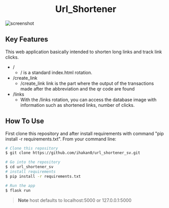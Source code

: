 
<h1 align="center">
  <br>
  <br>
  Url_Shortener
  <br>
</h1>



 ![screenshot](https://i.ibb.co/HdKx9BF/create-link.png)

## Key Features


This web application basically intended to shorten long links and track link clicks.

* /
  - / is a standard index.html rotation.
* /create_link
  - /create_link link is the part where the output of the transactions made after the abbreviation and the qr code are found
* /links
  - With the /links rotation, you can access the database image with information such as shortened links, number of clicks.

## How To Use

First clone this repository and after install requirements with command "pip install -r requirements.txt". From your command line:

```bash
# Clone this repository
$ git clone https://github.com/ihakan0/url_shortener_sv.git

# Go into the repository
$ cd url_shortener_sv
# install requirements
$ pip install -r requirements.txt

# Run the app
$ flask run
```


> **Note**
> host defaults to localhost:5000 or 127.0.0.1:5000




